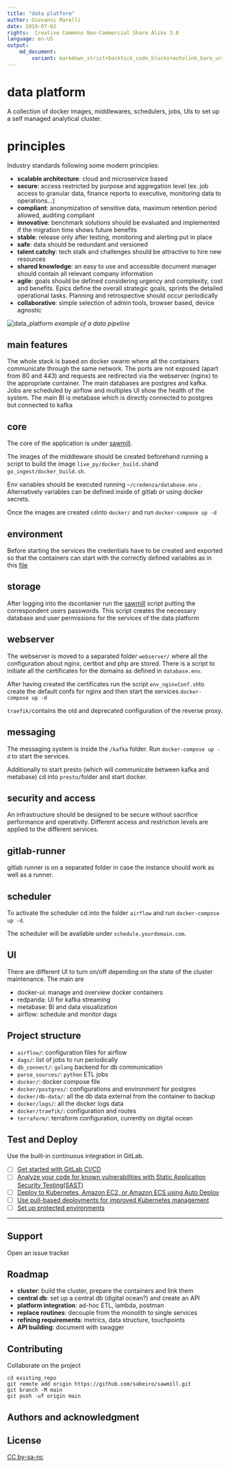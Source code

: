 ```yaml
---
title: "data platform"
author: Giovanni Marelli
date: 2019-07-02
rights:  Creative Commons Non-Commercial Share Alike 3.0
language: en-US
output: 
	md_document:
		variant: markdown_strict+backtick_code_blocks+autolink_bare_uris+markdown_github
---
```

# data platform

A collection of docker images, middlewares, schedulers, jobs, UIs to set up a self managed analytical cluster.

# principles

Industry standards following some modern principles:

* **scalable architecture**: cloud and microservice based
* **secure**: access restricted by purpose and aggregation level (ex. job access to granular data, finance reports to executive, monitoring data to operations...)
* **compliant**: anonymization of sensitive data, maximum retention period allowed, auditing compliant
* **innovative**: benchmark solutions should be evaluated and implemented if the migration time shows future benefits
* **stable**: release only after testing, monitoring and alerting put in place
* **safe**: data should be redundant and versioned
* **talent catchy**: tech stalk and challenges should be attractive to hire new resources
* **shared knowledge**: an easy to use and accessible document manager should contain all relevant company information 
* **agile**: goals should be defined considering urgency and complexity, cost and benefits. Epics define the overall strategic goals, sprints the detailed operational tasks. Planning and retrospective should occur periodically
* **collaborative**: simple selection of admin tools, browser based, device agnostic

![data_platform](../f/f_sawmill/data_pipe.svg "data pipe")
_example of a data pipeline_

## main features

The whole stack is based on docker swarm where all the containers communicate through the same network. The ports are not exposed (apart from 80 and 443) and requests are redirected via the webserver (nginx) to the appropriate container. The main databases are postgres and kafka. Jobs are scheduled by airflow and multiples UI show the health of the system. 
The main BI is metabase which is directly connected to postgres but connected to kafka 

## core

The core of the application is under [sawmill](https://github.com/sabeiro/sawmill).

The images of the middleware should be created beforehand running a script to build the image `live_py/docker_build.sh`and `go_ingest/docker_build.sh`.

Env variables should be executed running `~/credenza/database.env` . Alternatively variables can be defined inside of gitlab or using docker secrets.

Once the images are created `cd`into `docker/` and run `docker-compose up -d`

## environment

Before starting the services the credentials have to be created and exported so that the containers can start with the correctly defined variables as in this [file](https://github.com/sabeiro/sawmill/credenza/database.env)

## storage

After logging into the `db`contanier run the [sawmill](https://github.com/sabeiro/sawmill)
script putting the correspondent users passwords. This script creates the necessary database and user permissions for the services of the data platform

## webserver

The webserver is moved to a separated folder `webserver/` where all the configuration about nginx, certbot and php are stored. There is a script to initiate all the certificates for the domains as defined in `database.env`.

After having created the certificates run the script `env_nginxConf.sh`to create the default confs for nginx and then start the services `docker-compose up -d`

`traefik/`contains the old and deprecated configuration of the reverse proxy.

## messaging

The messaging system is inside the `/kafka` folder. Run `docker-compose up -d` to start the services. 

Additionally to start presto (which will communicate between kafka and metabase) cd into `presto/`folder and start docker.

## security and access

An infrastructure should be designed to be secure without sacrifice performance and operativity. Different access and restriction levels are applied to the different services.

## gitlab-runner

gitlab runner is on a separated folder in case the instance should work as well as a runner.

## scheduler

To activate the scheduler cd into the folder `airflow` and run `docker-compose up -d`.

The scheduler will be available under `schedule.yourdomain.com`.

## UI

There are different UI to turn on/off depending on the state of the cluster maintenance. The main are

- docker-ui: manage and overview docker containers
- redpanda: UI for kafka streaming
- metabase: BI and data visualization
- airflow: schedule and monitor dags

## Project structure

* `airflow/`: configuration files for airflow
* `dags/`: list of jobs to run periodically
* `db_connect/`: `golang` backend for db communication
* `parse_sources/`: `python` ETL jobs
* `docker/`: docker compose file 
* `docker/postgres/`: configurations and environment for postgres
* `docker/db-data/`: all the db data external from the container to backup
* `docker/logs/`: all the docker logs data 
* `docker/traefik/`: configuration and routes
* `terraform/`: terraform configuration, currently on digital ocean

## Test and Deploy

Use the built-in continuous integration in GitLab.

- [ ] [Get started with GitLab CI/CD](https://docs.gitlab.com/ee/ci/quick_start/index.html)
- [ ] [Analyze your code for known vulnerabilities with Static Application Security Testing(SAST)](https://docs.gitlab.com/ee/user/application_security/sast/)
- [ ] [Deploy to Kubernetes, Amazon EC2, or Amazon ECS using Auto Deploy](https://docs.gitlab.com/ee/topics/autodevops/requirements.html)
- [ ] [Use pull-based deployments for improved Kubernetes management](https://docs.gitlab.com/ee/user/clusters/agent/)
- [ ] [Set up protected environments](https://docs.gitlab.com/ee/ci/environments/protected_environments.html)
***

## Support

Open an issue tracker

## Roadmap

- **cluster**: build the cluster, prepare the containers and link them
- **central db**: set up a central db (digital ocean?) and create an API
- **platform integration**: ad-hoc ETL, lambda, postman
- **replace routines**: decouple from the monolith to single services
- **refining requirements**: metrics, data structure, touchpoints
- **API building**: document with swagger

## Contributing

Collaborate on the project

```
cd existing_repo
git remote add origin https://github.com/sabeiro/sawmill.git
git branch -M main
git push -uf origin main
```
## Authors and acknowledgment


## License

[CC by-sa-nc](https://creativecommons.org/licenses/by-nc-sa/4.0/)

